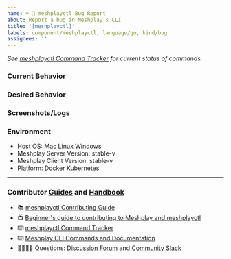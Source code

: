 ```yaml
---
name: ⌨️ 🐛 meshplayctl Bug Report
about: Report a bug in Meshplay's CLI
title: '[meshplayctl]'
labels: component/meshplayctl, language/go, kind/bug
assignees: ''
---
```


<!-- Please update the meshplayctl Command Tracker spreadsheet -->
_See [meshplayctl Command Tracker](https://bit.ly/3dqXy1q) for current status of commands._

### Current Behavior
<!-- A brief description of what the problem is. (e.g. I need to be able to...) -->

### Desired Behavior
<!-- A brief description of the enhancement. -->

### Screenshots/Logs
<!-- Add screenshots, if applicable, to help explain your problem. -->

### Environment

- Host OS: Mac Linux Windows
- Meshplay Server Version: stable-v
- Meshplay Client Version: stable-v
- Platform: Docker Kubernetes

---

### Contributor [Guides](https://docs-meshplay.khulnasoft.com/project/contributing) and [Handbook](https://khulnasoft.com/community/handbook)
- 📚 [meshplayctl Contributing Guide](https://github.com/meshplay/meshplay/blob/master/meshplayctl/README.md)
- 📺 [Beginner's guide to contributing to Meshplay and meshplayctl](https://youtu.be/hh_kFLZx3G4)
- ⌨️ [meshplayctl Command Tracker](https://docs.google.com/spreadsheets/d/1q63sIGAuCnIeDs8PeM-0BAkNj8BBgPUXhLbe1Y-318o/edit#gid=0)
- ⌨️ [Meshplay CLI Commands and Documentation](https://docs.google.com/document/d/1xRlFpElRmybJ3WacgPKXgCSiQ2poJl3iCCV1dAalf0k/edit#heading=h.5fucij4hc5wt)
- 🙋🏾🙋🏼 Questions: [Discussion Forum](http://discuss.meshplay.khulnasoft.com) and [Community Slack](https://slack.meshplay.khulnasoft.com)
